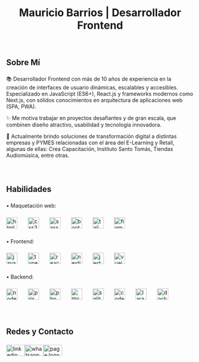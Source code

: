 <h1 align="center">Mauricio Barrios | Desarrollador Frontend</h1>

###

<br clear="both">

<h2 align="left">Sobre Mí</h2>

###

<p align="left">
  📚 Desarrollador Frontend con más de 10 años de experiencia en la creación de interfaces de usuario dinámicas, escalables y accesibles. Especializado en JavaScript (ES6+), React.js y frameworks modernos como Next.js, con sólidos conocimientos en arquitectura de aplicaciones web (SPA, PWA).
</p>

<p align="left">
  ✨ Me motiva trabajar en proyectos desafiantes y de gran escala, que combinen diseño atractivo, usabilidad y tecnología innovadora.
</p>

<p align="left">
  🎯 Actualmente brindo soluciones de transformación digital a distintas empresas y PYMES relacionadas con el área del E-Learning y Retail, algunas de ellas: Crea Capacitación, Instituto Santo Tomás, Tiendas Audiomúsica, entre otras.
</p>
  
###

<br clear="both">

<h2 align="left">Habilidades</h2>

###

<p align="left">• Maquetación web:</p>

###

<div align="left">
  <img src="https://cdn.jsdelivr.net/gh/devicons/devicon/icons/html5/html5-original.svg" height="30" alt="html5 logo"  />
  <img width="20" />
  <img src="https://cdn.jsdelivr.net/gh/devicons/devicon/icons/css3/css3-original.svg" height="30" alt="css3 logo"  />
  <img width="20" />
  <img src="https://skillicons.dev/icons?i=sass" height="30" alt="sass logo"  />
  <img width="20" />
  <img src="https://cdn.jsdelivr.net/gh/devicons/devicon/icons/bootstrap/bootstrap-original.svg" height="30" alt="bootstrap logo"  />
  <img width="20" />
  <img src="https://cdn.simpleicons.org/tailwindcss/06B6D4" height="30" alt="tailwindcss logo"  />
  <img width="20" />
  <img src="https://cdn.jsdelivr.net/gh/devicons/devicon/icons/figma/figma-original.svg" height="30" alt="figma logo"  />
</div>

###

<p align="left">• Frontend:</p>

###

<div align="left">
  <img src="https://cdn.jsdelivr.net/gh/devicons/devicon/icons/javascript/javascript-original.svg" height="30" alt="javascript logo"  />
  <img width="20" />
  <img src="https://cdn.jsdelivr.net/gh/devicons/devicon/icons/typescript/typescript-original.svg" height="30" alt="typescript logo"  />
  <img width="20" />
  <img src="https://cdn.jsdelivr.net/gh/devicons/devicon/icons/react/react-original.svg" height="30" alt="react logo"  />
  <img width="20" />
  <img src="https://cdn.jsdelivr.net/gh/devicons/devicon/icons/nextjs/nextjs-original.svg" height="30" alt="nextjs logo"  />
  <img width="20" />
  <img src="https://skillicons.dev/icons?i=jest" height="30" alt="jest logo"  />
  <img width="20" />
  <img src="https://cdn.jsdelivr.net/gh/devicons/devicon/icons/vuejs/vuejs-original.svg" height="30" alt="vuejs logo"  />
</div>

###

<p align="left">• Backend:</p>

###

<div align="left">
  <img src="https://cdn.simpleicons.org/nodedotjs/339933" height="30" alt="nodejs logo"  />
  <img width="20" />
  <img src="https://skillicons.dev/icons?i=prisma" height="30" alt="prisma logo"  />
  <img width="20" />
  <img src="https://cdn.simpleicons.org/php/777BB4" height="30" alt="php logo"  />
  <img width="20" />
  <img src="https://cdn.jsdelivr.net/gh/devicons/devicon/icons/mysql/mysql-original.svg" height="30" alt="mysql logo"  />
  <img width="20" />
  <img src="https://skillicons.dev/icons?i=sqlite" height="30" alt="sqlite logo"  />
  <img width="20" />
  <img src="https://cdn.simpleicons.org/codeigniter/EF4223" height="30" alt="codeigniter logo"  />
  <img width="20" />
  <img src="https://cdn.simpleicons.org/laravel/FF2D20" height="30" alt="laravel logo"  />
  <img width="20" />
  <img src="https://cdn.simpleicons.org/docker/2496ED" height="30" alt="docker logo"  />
</div>

###

<br clear="both">

<h2 align="left">Redes y Contacto</h2>

###

<div align="left">
<a href="https://cl.linkedin.com/in/mauriciobarriosbernales" target="_blank"><img src="https://raw.githubusercontent.com/maurodesouza/profile-readme-generator/master/src/assets/icons/social/linkedin/default.svg" width="50" height="30" alt="linkedin logo"/></a><a href="https://wa.me/5693374219" target="_blank"><img src="https://raw.githubusercontent.com/maurodesouza/profile-readme-generator/master/src/assets/icons/social/whatsapp/default.svg" width="50" height="30" alt="whatsapp logo"/></a><a href="https://portafolio.capacitaenlinea.cl" target="_blank"><img src="https://cdn.simpleicons.org/googlechrome/4285F4" width="50" height="30" alt="page logo"/></a>
</div>
